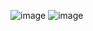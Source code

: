 ![image](https://github.com/user-attachments/assets/14360252-7d3e-48fb-96ae-6f682750693b)
![image](https://github.com/user-attachments/assets/3e909dfc-36bc-4416-99f0-d5660fa2f2e2)

